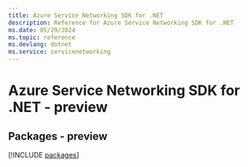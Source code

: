 ```yaml
---
title: Azure Service Networking SDK for .NET
description: Reference for Azure Service Networking SDK for .NET
ms.date: 05/29/2024
ms.topic: reference
ms.devlang: dotnet
ms.service: servicenetworking
---
```

# Azure Service Networking SDK for .NET - preview
## Packages - preview
[!INCLUDE [packages](service-networking-index.md)]